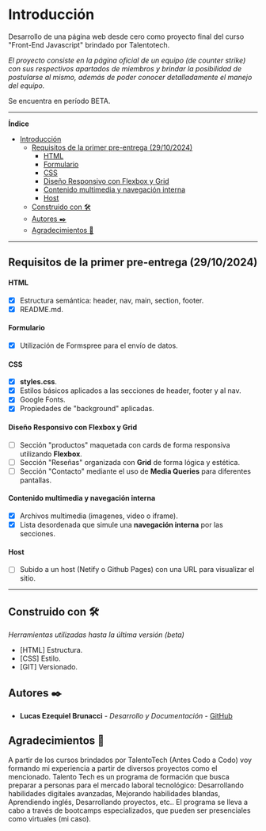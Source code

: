 # Introducción
Desarrollo de una página web desde cero como proyecto final del curso "Front-End Javascript" brindado por Talentotech.

_El proyecto consiste en la página oficial de un equipo (de counter strike) con sus respectivos apartados de miembros y brindar la posibilidad de postularse al mismo, además de poder conocer detalladamente el manejo del equipo._

Se encuentra en período BETA.

------------
**Índice**

- [Introducción](#introducción)
  - [Requisitos de la primer pre-entrega (29/10/2024)](#requisitos-de-la-primer-pre-entrega-29102024)
      - [HTML](#html)
      - [Formulario](#formulario)
      - [CSS](#css)
      - [Diseño Responsivo con Flexbox y Grid](#diseño-responsivo-con-flexbox-y-grid)
      - [Contenido multimedia y navegación interna](#contenido-multimedia-y-navegación-interna)
      - [Host](#host)
  - [Construido con 🛠️](#construido-con-️)
  - [Autores ✒️](#autores-️)
  - [Agradecimientos 🎁](#agradecimientos-)

------------


## Requisitos de la primer pre-entrega (29/10/2024)

#### HTML

- [x] Estructura semántica: header, nav, main, section, footer.
- [x] README.md.

#### Formulario
- [x] Utilización de Formspree para el envío de datos.

#### CSS

- [x] **styles.css**.
 - [x] Estilos básicos aplicados a las secciones de header, footer y al nav.
 - [x] Google Fonts.
 - [x] Propiedades de "background" aplicadas.
 
#### Diseño Responsivo con Flexbox y Grid
- [ ] Sección "productos" maquetada con cards de forma responsiva utilizando **Flexbox**.
- [ ] Sección "Reseñas" organizada con **Grid** de forma lógica y estética.
- [ ] Sección "Contacto" mediante el uso de **Media Queries** para diferentes pantallas.

#### Contenido multimedia y navegación interna
- [x] Archivos multimedia (imagenes, video o iframe).
- [x] Lista desordenada que simule una **navegación interna** por las secciones.

#### Host
- [ ] Subido a un host (Netify o Github Pages) con una URL para visualizar el sitio.

------------
## Construido con 🛠️

_Herramientas utilizadas hasta la última versión (beta)_ 

* [HTML] Estructura.
* [CSS] Estilo.
* [GIT] Versionado.

## Autores ✒️

* **Lucas Ezequiel Brunacci** - *Desarrollo y Documentación* - [GitHub](https://github.com/LucasBru83)

## Agradecimientos 🎁

A partir de los cursos brindados por TalentoTech (Antes Codo a Codo) voy formando mi experiencia a partir de diversos proyectos como el mencionado.
Talento Tech es un programa de formación que busca preparar a personas para el mercado laboral tecnológico: Desarrollando habilidades digitales avanzadas, Mejorando habilidades blandas, Aprendiendo inglés, Desarrollando proyectos, etc..
El programa se lleva a cabo a través de bootcamps especializados, que pueden ser presenciales como virtuales (mi caso).

